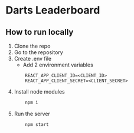 # Darts Leaderboard

## How to run locally

1. Clone the repo
2. Go to the repository
3. Create .env file
    - Add 2 environment variables
    ```
        REACT_APP_CLIENT_ID=<CLIENT_ID>
        REACT_APP_CLIENT_SECRET=<CLIENT_SECRET>
    ```
4. Install node modules
    ```bash
        npm i
    ```
5. Run the server
    ```bash
        npm start
    ```
